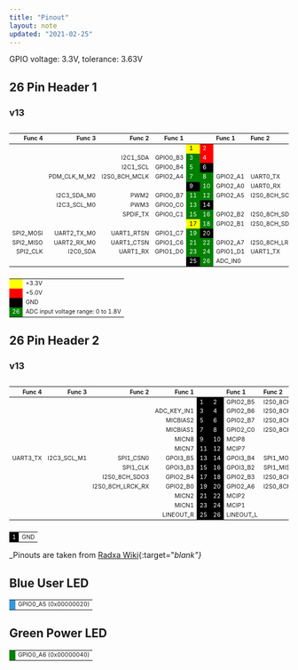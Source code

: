 ```yaml
---
title: "Pinout"
layout: note
updated: "2021-02-25"
---
```


GPIO voltage: 3.3V, tolerance: 3.63V

## 26 Pin Header 1

### v13

<div style="display: block; overflow-x: auto;">
<table style="font-size: 0.75em;">
  <thead>
    <tr>
      <th style="text-align: right">Func 4</th>
      <th style="text-align: right">Func 3</th>
      <th style="text-align: right">Func 2</th>
      <th style="text-align: right">Func 1</th>
      <th style="text-align: center">&nbsp;</th>
      <th style="text-align: center">&nbsp;</th>
      <th style="text-align: left">Func 1</th>
      <th style="text-align: left">Func 2</th>
      <th style="text-align: left">Func 3</th>
      <th style="text-align: left">Func 4</th>
    </tr>
  </thead>
  <tbody>
    <tr>
      <td style="text-align: right">&nbsp;</td>
      <td style="text-align: right">&nbsp;</td>
      <td style="text-align: right">&nbsp;</td>
      <td style="text-align: right">&nbsp;</td>
      <td class="pin" style="background-color: yellow; color: black;">1</td>
      <td class="pin" style="background-color: red; color: white;">2</td>
      <td style="text-align: left">&nbsp;</td>
      <td style="text-align: left">&nbsp;</td>
      <td style="text-align: left">&nbsp;</td>
      <td style="text-align: left">&nbsp;</td>
    </tr>
    <tr>
      <td style="text-align: right">&nbsp;</td>
      <td style="text-align: right">&nbsp;</td>
      <td style="text-align: right">I2C1_SDA</td>
      <td style="text-align: right">GPIO0_B3</td>
      <td class="pin" style="background-color: green; color: white;">3</td>
      <td class="pin" style="background-color: red; color: white;">4</td>
      <td style="text-align: left">&nbsp;</td>
      <td style="text-align: left">&nbsp;</td>
      <td style="text-align: left">&nbsp;</td>
      <td style="text-align: left">&nbsp;</td>
    </tr>
    <tr>
      <td style="text-align: right">&nbsp;</td>
      <td style="text-align: right">&nbsp;</td>
      <td style="text-align: right">I2C1_SCL</td>
      <td style="text-align: right">GPIO0_B4</td>
      <td class="pin" style="background-color: green; color: white;">5</td>
      <td class="pin" style="background-color: black; color: white;">6</td>
      <td style="text-align: left">&nbsp;</td>
      <td style="text-align: left">&nbsp;</td>
      <td style="text-align: left">&nbsp;</td>
      <td style="text-align: left">&nbsp;</td>
    </tr>
    <tr>
      <td style="text-align: right">&nbsp;</td>
      <td style="text-align: right">PDM_CLK_M_M2</td>
      <td style="text-align: right">I2S0_8CH_MCLK</td>
      <td style="text-align: right">GPIO2_A4</td>
      <td class="pin" style="background-color: green; color: white;">7</td>
      <td class="pin" style="background-color: green; color: white;">8</td>
      <td style="text-align: left">GPIO2_A1</td>
      <td style="text-align: left">UART0_TX</td>
      <td style="text-align: left">SPI0_MOSI</td>
      <td style="text-align: left">&nbsp;</td>
    </tr>
    <tr>
      <td style="text-align: right">&nbsp;</td>
      <td style="text-align: right">&nbsp;</td>
      <td style="text-align: right">&nbsp;</td>
      <td style="text-align: right">&nbsp;</td>
      <td class="pin" style="background-color: black; color: white;">9</td>
      <td class="pin" style="background-color: green; color: white;">10</td>
      <td style="text-align: left">GPIO2_A0</td>
      <td style="text-align: left">UART0_RX</td>
      <td style="text-align: left">SPI0_MISO</td>
      <td style="text-align: left">&nbsp;</td>
    </tr>
    <tr>
      <td style="text-align: right">&nbsp;</td>
      <td style="text-align: right">I2C3_SDA_M0</td>
      <td style="text-align: right">PWM2</td>
      <td style="text-align: right">GPIO0_B7</td>
      <td class="pin" style="background-color: green; color: white;">11</td>
      <td class="pin" style="background-color: green; color: white;">12</td>
      <td style="text-align: left">GPIO2_A5</td>
      <td style="text-align: left">I2S0_8CH_SCLK_TX</td>
      <td style="text-align: left">&nbsp;</td>
      <td style="text-align: left">&nbsp;</td>
    </tr>
    <tr>
      <td style="text-align: right">&nbsp;</td>
      <td style="text-align: right">I2C3_SCL_M0</td>
      <td style="text-align: right">PWM3</td>
      <td style="text-align: right">GPIO0_C0</td>
      <td class="pin" style="background-color: green; color: white;">13</td>
      <td class="pin" style="background-color: black; color: white;">14</td>
      <td style="text-align: left">&nbsp;</td>
      <td style="text-align: left">&nbsp;</td>
      <td style="text-align: left">&nbsp;</td>
      <td style="text-align: left">&nbsp;</td>
    </tr>
    <tr>
      <td style="text-align: right">&nbsp;</td>
      <td style="text-align: right">&nbsp;</td>
      <td style="text-align: right">SPDIF_TX</td>
      <td style="text-align: right">GPIO0_C1</td>
      <td class="pin" style="background-color: green; color: white;">15</td>
      <td class="pin" style="background-color: green; color: white;">16</td>
      <td style="text-align: left">GPIO2_B2</td>
      <td style="text-align: left">I2S0_8CH_SDO1</td>
      <td style="text-align: left">&nbsp;</td>
      <td style="text-align: left">&nbsp;</td>
    </tr>
    <tr>
      <td style="text-align: right">&nbsp;</td>
      <td style="text-align: right">&nbsp;</td>
      <td style="text-align: right">&nbsp;</td>
      <td style="text-align: right">&nbsp;</td>
      <td class="pin" style="background-color: yellow; color: black;">17</td>
      <td class="pin" style="background-color: green; color: white;">18</td>
      <td style="text-align: left">GPIO2_B1</td>
      <td style="text-align: left">I2S0_8CH_SDO0</td>
      <td style="text-align: left">&nbsp;</td>
      <td style="text-align: left">&nbsp;</td>
    </tr>
    <tr>
      <td style="text-align: right">SPI2_MOSI</td>
      <td style="text-align: right">UART2_TX_M0</td>
      <td style="text-align: right">UART1_RTSN</td>
      <td style="text-align: right">GPIO1_C7</td>
      <td class="pin" style="background-color: green; color: white;">19</td>
      <td class="pin" style="background-color: black; color: white;">20</td>
      <td style="text-align: left">&nbsp;</td>
      <td style="text-align: left">&nbsp;</td>
      <td style="text-align: left">&nbsp;</td>
      <td style="text-align: left">&nbsp;</td>
    </tr>
    <tr>
      <td style="text-align: right">SPI2_MISO</td>
      <td style="text-align: right">UART2_RX_M0</td>
      <td style="text-align: right">UART1_CTSN</td>
      <td style="text-align: right">GPIO1_C6</td>
      <td class="pin" style="background-color: green; color: white;">21</td>
      <td class="pin" style="background-color: green; color: white;">22</td>
      <td style="text-align: left">GPIO2_A7</td>
      <td style="text-align: left">I2S0_8CH_LRCK_TX</td>
      <td style="text-align: left">&nbsp;</td>
      <td style="text-align: left">&nbsp;</td>
    </tr>
    <tr>
      <td style="text-align: right">SPI2_CLK</td>
      <td style="text-align: right">I2C0_SDA</td>
      <td style="text-align: right">UART1_RX</td>
      <td style="text-align: right">GPIO1_D0</td>
      <td class="pin" style="background-color: green; color: white;">23</td>
      <td class="pin" style="background-color: green; color: white;">24</td>
      <td style="text-align: left">GPIO1_D1</td>
      <td style="text-align: left">UART1_TX</td>
      <td style="text-align: left">I2C0_SCL</td>
      <td style="text-align: left">SPI2_CSN0</td>
    </tr>
    <tr>
      <td style="text-align: right">&nbsp;</td>
      <td style="text-align: right">&nbsp;</td>
      <td style="text-align: right">&nbsp;</td>
      <td style="text-align: right">&nbsp;</td>
      <td class="pin" style="background-color: black; color: white;">25</td>
      <td class="pin" style="background-color: green; color: white;">26</td>
      <td style="text-align: left">ADC_IN0</td>
      <td style="text-align: left">&nbsp;</td>
      <td style="text-align: left">&nbsp;</td>
      <td style="text-align: left">&nbsp;</td>
    </tr>
  </tbody>
</table>
</div>

<table style="font-size: 0.75em;">
  <tbody>
    <tr>
      <td class="pin" style="background-color: yellow;"></td>
      <td>+3.3V</td>
    </tr>
    <tr>
      <td class="pin" style="background-color: red;"></td>
      <td>+5.0V</td>
    </tr>
    <tr>
      <td class="pin" style="background-color: black;"></td>
      <td>GND</td>
    </tr>
    <tr>
      <td class="pin" style="background-color: green; color: white;">26</td>
      <td>ADC input voltage range: 0 to 1.8V</td>
    </tr>
  </tbody>
</table>

## 26 Pin Header 2

### v13

<div style="display: block; overflow-x: auto;">
<table style="font-size: 0.75em;">
  <thead>
    <tr>
      <th style="text-align: right">Func 4</th>
      <th style="text-align: right">Func 3</th>
      <th style="text-align: right">Func 2</th>
      <th style="text-align: right">Func 1</th>
      <th style="text-align: center">&nbsp;</th>
      <th style="text-align: center">&nbsp;</th>
      <th style="text-align: left">Func 1</th>
      <th style="text-align: left">Func 2</th>
      <th style="text-align: left">Func 3</th>
      <th style="text-align: left">Func 4</th>
    </tr>
  </thead>
  <tbody>
    <tr>
      <td style="text-align: right">&nbsp;</td>
      <td style="text-align: right">&nbsp;</td>
      <td style="text-align: right">&nbsp;</td>
      <td style="text-align: right">&nbsp;</td>
      <td class="pin" style="background-color: black; color: white;">1</td>
      <td class="pin" style="background-color: black; color: white;">2</td>
      <td style="text-align: left">GPIO2_B5</td>
      <td style="text-align: left">I2S0_8CH_SDI0</td>
      <td style="text-align: left">PDM_SDI0_M2</td>
      <td style="text-align: left">&nbsp;</td>
    </tr>
    <tr>
      <td style="text-align: right">&nbsp;</td>
      <td style="text-align: right">&nbsp;</td>
      <td style="text-align: right">&nbsp;</td>
      <td style="text-align: right">ADC_KEY_IN1</td>
      <td class="pin" style="background-color: black; color: white;">3</td>
      <td class="pin" style="background-color: black; color: white;">4</td>
      <td style="text-align: left">GPIO2_B6</td>
      <td style="text-align: left">I2S0_8CH_SDI1</td>
      <td style="text-align: left">PDM_SDI1_M2</td>
      <td style="text-align: left">&nbsp;</td>
    </tr>
    <tr>
      <td style="text-align: right">&nbsp;</td>
      <td style="text-align: right">&nbsp;</td>
      <td style="text-align: right">&nbsp;</td>
      <td style="text-align: right">MICBIAS2</td>
      <td class="pin" style="background-color: black; color: white;">5</td>
      <td class="pin" style="background-color: black; color: white;">6</td>
      <td style="text-align: left">GPIO2_B7</td>
      <td style="text-align: left">I2S0_8CH_SDI2</td>
      <td style="text-align: left">PDM_SDI2_M2</td>
      <td style="text-align: left">&nbsp;</td>
    </tr>
    <tr>
      <td style="text-align: right">&nbsp;</td>
      <td style="text-align: right">&nbsp;</td>
      <td style="text-align: right">&nbsp;</td>
      <td style="text-align: right">MICBIAS1</td>
      <td class="pin" style="background-color: black; color: white;">7</td>
      <td class="pin" style="background-color: black; color: white;">8</td>
      <td style="text-align: left">GPIO2_C0</td>
      <td style="text-align: left">I2S0_8CH_SDI3</td>
      <td style="text-align: left">PDM_SDI3_M2</td>
      <td style="text-align: left">&nbsp;</td>
    </tr>
    <tr>
      <td style="text-align: right">&nbsp;</td>
      <td style="text-align: right">&nbsp;</td>
      <td style="text-align: right">&nbsp;</td>
      <td style="text-align: right">MICN8</td>
      <td class="pin" style="background-color: black; color: white;">9</td>
      <td class="pin" style="background-color: black; color: white;">10</td>
      <td style="text-align: left">MCIP8</td>
      <td style="text-align: left">&nbsp;</td>
      <td style="text-align: left">&nbsp;</td>
      <td style="text-align: left">&nbsp;</td>
    </tr>
    <tr>
      <td style="text-align: right">&nbsp;</td>
      <td style="text-align: right">&nbsp;</td>
      <td style="text-align: right">&nbsp;</td>
      <td style="text-align: right">MICN7</td>
      <td class="pin" style="background-color: black; color: white;">11</td>
      <td class="pin" style="background-color: black; color: white;">12</td>
      <td style="text-align: left">MCIP7</td>
      <td style="text-align: left">&nbsp;</td>
      <td style="text-align: left">&nbsp;</td>
      <td style="text-align: left">&nbsp;</td>
    </tr>
    <tr>
      <td style="text-align: right">UART3_TX</td>
      <td style="text-align: right">I2C3_SCL_M1</td>
      <td style="text-align: right">SPI1_CSN0</td>
      <td style="text-align: right">GPOI3_B5</td>
      <td class="pin" style="background-color: black; color: white;">13</td>
      <td class="pin" style="background-color: black; color: white;">14</td>
      <td style="text-align: left">GPOI3_B4</td>
      <td style="text-align: left">SPI1_MOSI</td>
      <td style="text-align: left">I2C3_SDA_M1</td>
      <td style="text-align: left">UART3_RX</td>
    </tr>
    <tr>
      <td style="text-align: right">&nbsp;</td>
      <td style="text-align: right">&nbsp;</td>
      <td style="text-align: right">SPI1_CLK</td>
      <td style="text-align: right">GPOI3_B3</td>
      <td class="pin" style="background-color: black; color: white;">15</td>
      <td class="pin" style="background-color: black; color: white;">16</td>
      <td style="text-align: left">GPOI3_B2</td>
      <td style="text-align: left">SPI1_MISO</td>
      <td style="text-align: left">&nbsp;</td>
      <td style="text-align: left">&nbsp;</td>
    </tr>
    <tr>
      <td style="text-align: right">&nbsp;</td>
      <td style="text-align: right">&nbsp;</td>
      <td style="text-align: right">I2S0_8CH_SDO3</td>
      <td style="text-align: right">GPIO2_B4</td>
      <td class="pin" style="background-color: black; color: white;">17</td>
      <td class="pin" style="background-color: black; color: white;">18</td>
      <td style="text-align: left">GPIO2_B3</td>
      <td style="text-align: left">I2S0_8CH_SDO2</td>
      <td style="text-align: left">&nbsp;</td>
      <td style="text-align: left">&nbsp;</td>
    </tr>
    <tr>
      <td style="text-align: right">&nbsp;</td>
      <td style="text-align: right">&nbsp;</td>
      <td style="text-align: right">I2S0_8CH_LRCK_RX</td>
      <td style="text-align: right">GPIO2_B0</td>
      <td class="pin" style="background-color: black; color: white;">19</td>
      <td class="pin" style="background-color: black; color: white;">20</td>
      <td style="text-align: left">GPIO2_A6</td>
      <td style="text-align: left">I2S0_8CH_SCLK_RX</td>
      <td style="text-align: left">PDM_CLK_S_M2</td>
      <td style="text-align: left">&nbsp;</td>
    </tr>
    <tr>
      <td style="text-align: right">&nbsp;</td>
      <td style="text-align: right">&nbsp;</td>
      <td style="text-align: right">&nbsp;</td>
      <td style="text-align: right">MICN2</td>
      <td class="pin" style="background-color: black; color: white;">21</td>
      <td class="pin" style="background-color: black; color: white;">22</td>
      <td style="text-align: left">MCIP2</td>
      <td style="text-align: left">&nbsp;</td>
      <td style="text-align: left">&nbsp;</td>
      <td style="text-align: left">&nbsp;</td>
    </tr>
    <tr>
      <td style="text-align: right">&nbsp;</td>
      <td style="text-align: right">&nbsp;</td>
      <td style="text-align: right">&nbsp;</td>
      <td style="text-align: right">MICN1</td>
      <td class="pin" style="background-color: black; color: white;">23</td>
      <td class="pin" style="background-color: black; color: white;">24</td>
      <td style="text-align: left">MCIP1</td>
      <td style="text-align: left">&nbsp;</td>
      <td style="text-align: left">&nbsp;</td>
      <td style="text-align: left">&nbsp;</td>
    </tr>
    <tr>
      <td style="text-align: right">&nbsp;</td>
      <td style="text-align: right">&nbsp;</td>
      <td style="text-align: right">&nbsp;</td>
      <td style="text-align: right">LINEOUT_R</td>
      <td class="pin" style="background-color: black; color: white;">25</td>
      <td class="pin" style="background-color: black; color: white;">26</td>
      <td style="text-align: left">LINEOUT_L</td>
      <td style="text-align: left">&nbsp;</td>
      <td style="text-align: left">&nbsp;</td>
      <td style="text-align: left">&nbsp;</td>
    </tr>
  </tbody>
</table>
</div>

<table style="font-size: 0.75em;">
  <tbody>
    <tr>
      <td class="pin" style="background-color: black; color: white;">1</td>
      <td>GND</td>
    </tr>
  </tbody>
</table>

_Pinouts are taken from [Radxa Wiki](https://wiki.radxa.com/RockpiS/hardware/gpio){:target="_blank"}_

## Blue User LED

<table style="font-size: 0.75em;">
  <tbody>
    <tr>
      <td class="pin" style="background-color: #3498DB;"></td>
      <td>GPIO0_A5 (0x00000020)</td>
    </tr>
  </tbody>
</table>

## Green Power LED

<table style="font-size: 0.75em;">
  <tbody>
    <tr>
      <td class="pin" style="background-color: green;"></td>
      <td>GPIO0_A6 (0x00000040)</td>
    </tr>
  </tbody>
</table>
